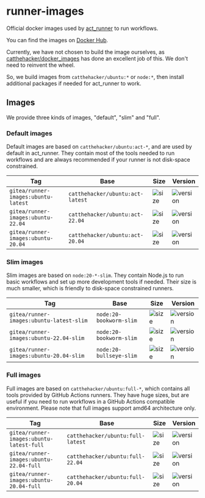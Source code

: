 # runner-images

Official docker images used by [act_runner](https://gitea.com/gitea/act_runner) to run workflows.

You can find the images on [Docker Hub](https://hub.docker.com/r/gitea/runner-images).

Currently, we have not chosen to build the image ourselves, as [catthehacker/docker_images](https://github.com/catthehacker/docker_images) has done an excellent job of this.
We don't need to reinvent the wheel.

So, we build images from `catthehacker/ubuntu:*` or `node:*`, then install additional packages if needed for act_runner to work.

## Images

We provide three kinds of images, "default", "slim" and "full".

### Default images

Default images are based on `catthehacker/ubuntu:act-*`, and are used by default in act_runner.
They contain most of the tools needed to run workflows and are always recommended if your runner is not disk-space constrained.

| Tag                                 | Base                             | Size                                                                                           | Version                                                                       |
|-------------------------------------|----------------------------------|------------------------------------------------------------------------------------------------|-------------------------------------------------------------------------------|
| `gitea/runner-images:ubuntu-latest` | `catthehacker/ubuntu:act-latest` | ![size](https://img.shields.io/docker/image-size/gitea/runner-images/ubuntu-latest?label=size) | ![version](https://img.shields.io/docker/v/gitea/runner-images/ubuntu-latest) |
| `gitea/runner-images:ubuntu-22.04`  | `catthehacker/ubuntu:act-22.04`  | ![size](https://img.shields.io/docker/image-size/gitea/runner-images/ubuntu-22.04?label=size)  | ![version](https://img.shields.io/docker/v/gitea/runner-images/ubuntu-22.04)  |
| `gitea/runner-images:ubuntu-20.04`  | `catthehacker/ubuntu:act-20.04`  | ![size](https://img.shields.io/docker/image-size/gitea/runner-images/ubuntu-20.04?label=size)  | ![version](https://img.shields.io/docker/v/gitea/runner-images/ubuntu-20.04)  |

### Slim images

Slim images are based on `node:20-*-slim`.
They contain Node.js to run basic workflows and set up more development tools if needed.
Their size is much smaller, which is friendly to disk-space constrained runners.

| Tag                                      | Base                    | Size                                                                                                | Version                                                                            |
|------------------------------------------|-------------------------|-----------------------------------------------------------------------------------------------------|------------------------------------------------------------------------------------|
| `gitea/runner-images:ubuntu-latest-slim` | `node:20-bookworm-slim` | ![size](https://img.shields.io/docker/image-size/gitea/runner-images/ubuntu-slim-latest?label=size) | ![version](https://img.shields.io/docker/v/gitea/runner-images/ubuntu-slim-latest) |
| `gitea/runner-images:ubuntu-22.04-slim`  | `node:20-bookworm-slim` | ![size](https://img.shields.io/docker/image-size/gitea/runner-images/ubuntu-slim-22.04?label=size)  | ![version](https://img.shields.io/docker/v/gitea/runner-images/ubuntu-slim-22.04)  |
| `gitea/runner-images:ubuntu-20.04-slim`  | `node:20-bullseye-slim` | ![size](https://img.shields.io/docker/image-size/gitea/runner-images/ubuntu-slim-20.04?label=size)  | ![version](https://img.shields.io/docker/v/gitea/runner-images/ubuntu-slim-20.04)  |

### Full images

Full images are based on `catthehacker/ubuntu:full-*`, which contains all tools provided by GitHub Actions runners.
They have huge sizes, but are useful if you need to run workflows in a GitHub Actions compatible environment.
Please note that full images support amd64 architecture only.

| Tag                                      | Base                              | Size                                                                                                     | Version                                                                            |
|------------------------------------------|-----------------------------------|----------------------------------------------------------------------------------------------------------|------------------------------------------------------------------------------------|
| `gitea/runner-images:ubuntu-latest-full` | `catthehacker/ubuntu:full-latest` | ![size](https://img.shields.io/docker/image-size/gitea/runner-images/ubuntu-latest-full?label-full=size) | ![version](https://img.shields.io/docker/v/gitea/runner-images/ubuntu-latest-full) |
| `gitea/runner-images:ubuntu-22.04-full`  | `catthehacker/ubuntu:full-22.04`  | ![size](https://img.shields.io/docker/image-size/gitea/runner-images/ubuntu-22.04-full?label=size)       | ![version](https://img.shields.io/docker/v/gitea/runner-images/ubuntu-22.04-full)  |
| `gitea/runner-images:ubuntu-20.04-full`  | `catthehacker/ubuntu:full-20.04`  | ![size](https://img.shields.io/docker/image-size/gitea/runner-images/ubuntu-20.04-full?label=size)       | ![version](https://img.shields.io/docker/v/gitea/runner-images/ubuntu-20.04-full)  |
